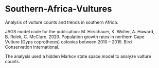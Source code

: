 # Southern-Africa-Vultures
Analysis of vulture counts and trends in southern Africa.

JAGS model code for the publication: 
M. Hirschauer, K. Wolter, A. Howard, B. Rolek, C. McClure. 2020. Population growth rates in northern Cape Vulture (Gyps
coprotheres) colonies between 2010 – 2019. Bird Conservation International.

The analysis used a hidden Markov state space model to analyze vulture counts. 
